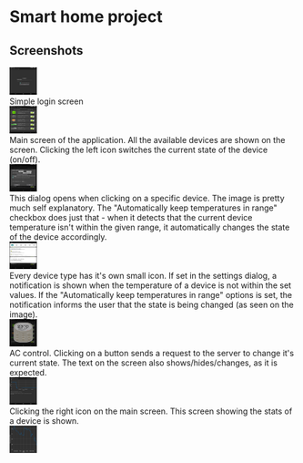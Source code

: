 # Smart home project

## Screenshots
<kbd>
  <img height="48" width="48" src="https://github.com/kfilipcic/ESP8266-smart-water-heater/blob/master/screenshots/login_screen.png?raw=true">
</kbd></br>Simple login screen</br>
<kbd>
  <img height="48" width="48" src="https://github.com/kfilipcic/ESP8266-smart-water-heater/blob/master/screenshots/main_screen.png?raw=true">
</kbd></br>Main screen of the application. All the available devices are shown on the screen. Clicking the left icon switches the current state of the device (on/off).</br>
<kbd>
  <img height="48" width="48" src="https://github.com/kfilipcic/ESP8266-smart-water-heater/blob/master/screenshots/device_settings_dialog.png?raw=true">
</kbd></br>This dialog opens when clicking on a specific device. The image is pretty much self explanatory. The "Automatically keep temperatures in range" checkbox does just that - when it detects that the current device temperature isn't within the given range, it automatically changes the state of the device accordingly.</br>
<kbd>
  <img height="48" width="48" src="https://github.com/kfilipcic/ESP8266-smart-water-heater/blob/master/screenshots/temperature_notifications.png?raw=true">
</kbd></br>Every device type has it's own small icon. If set in the settings dialog, a notification is shown when the temperature of a device is not within the set values. If the "Automatically keep temperatures in range" options is set, the notification informs the user that the state is being changed (as seen on the image).</br>
<kbd>
  <img height="48" width="48" src="https://github.com/kfilipcic/ESP8266-smart-water-heater/blob/master/screenshots/ac_remote.png?raw=true">
</kbd></br>AC control. Clicking on a button sends a request to the server to change it's current state. The text on the screen also shows/hides/changes, as it is expected.</br>
<kbd>
  <img height="48" width="48" src="https://github.com/kfilipcic/ESP8266-smart-water-heater/blob/master/screenshots/graph_screen.png?raw=true">
</kbd></br>Clicking the right icon on the main screen. This screen showing the stats of a device is shown.</br>
<kbd>
  <img height="48" width="48" src="https://github.com/kfilipcic/ESP8266-smart-water-heater/blob/master/screenshots/graph_example.png?raw=true">
</kbd></br>
